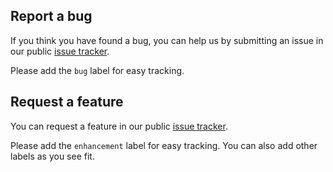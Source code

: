 ## Report a bug

If you think you have found a bug, you can help us by submitting an issue in our public [issue tracker](https://github.com/INRIA/geoarches/issues).

Please add the `bug` label for easy tracking.

## Request a feature

You can request a feature in our public [issue tracker](https://github.com/INRIA/geoarches/issues).

Please add the `enhancement` label for easy tracking. You can also add other labels as you see fit.